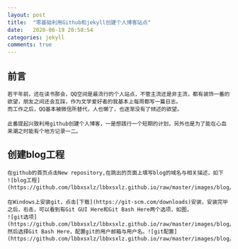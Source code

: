 ```yaml
---
layout: post
title:  "零基础利用Github和jekyll创建个人博客站点"
date:   2020-06-19 20:58:54
categories: jekyll
comments: true
---
```

## 前言
	若干年前，还在读书那会，QQ空间是最流行的个人站点，不管主流还是非主流，都有装饰一番的欲望，朋友之间还会互踩，作为文学爱好者的我基本上每周都写一篇日志。
	而工作之后，QQ基本被微信所替代，人也懒了，也逐渐没有了倾述的欲望。
	
	此番提起兴致利用github创建个人博客，一是想践行一个短期的计划，另外也是为了能在心血来潮之时能有个地方记录一二。
	
## 创建blog工程
	在github的首页点击New repository,在跳出的页面上填写blog的域名与相关描述，如下
    ![blog工程](https://github.com/lbbxsxlz/lbbxsxlz.github.io/raw/master/images/blog/1.png)

    在Windows上安装git，点击[下载](https://git-scm.com/downloads)安装，安装完毕之后，右击，可以看到有Git GUI Here和Git Bash Here两个选项，如图，
    ![git选项](https://github.com/lbbxsxlz/lbbxsxlz.github.io/raw/master/images/blog/2.png)
    然后选择Git Bash Here，配置git的用户邮箱与用户名。![git配置](https://github.com/lbbxsxlz/lbbxsxlz.github.io/raw/master/images/blog/3.png)
	